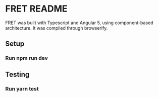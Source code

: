 # FRET README

FRET was built with Typescript and Angular 5, using component-based architecture. It was compiled through browserify.

## Setup

### Run npm run dev

## Testing

### Run yarn test